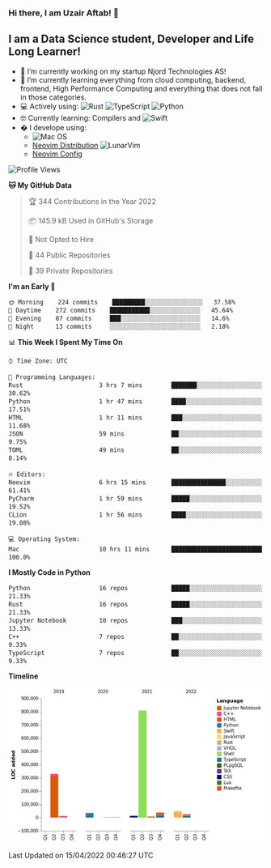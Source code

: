 ### Hi there, I am Uzair Aftab! 👋

## I am a Data Science student, Developer and Life Long Learner!
- 🔭 I’m currently working on my startup Njord Technologies AS!
- 🌱 I’m currently learning everything from cloud computing, backend, frontend, High Performance Computing and everything that does not fall in those categories.
- 💻 Actively using: <img alt="Rust" src="https://img.shields.io/badge/rust-%23000000.svg?style=for-the-badge&logo=rust&logoColor=white"/> <img alt="TypeScript" src="https://img.shields.io/badge/typescript-%23007ACC.svg?style=for-the-badge&logo=typescript&logoColor=white"/> <img alt="Python" src="https://img.shields.io/badge/python-%2314354C.svg?style=for-the-badge&logo=python&logoColor=white"/>
- 🤓 Currently learning: Compilers and ![Swift](https://img.shields.io/badge/swift-F54A2A?style=for-the-badge&logo=swift&logoColor=white)
- � I develope using: 
  - ![Mac OS](https://img.shields.io/badge/mac%20os-000000?style=for-the-badge&logo=macos&logoColor=F0F0F0)
  -  [Neovim Distribution](https://github.com/LunarVim/LunarVim) <img alt="LunarVim" src="https://www.lunarvim.org/assets/lunarvim_logo.png" width="5%"/>
  -  [Neovim Config](https://github.com/Uzaaft/lvim_abz)
  
<!--START_SECTION:waka-->
![Profile Views](http://img.shields.io/badge/Profile%20Views-15-blue)

**🐱 My GitHub Data** 

> 🏆 344 Contributions in the Year 2022
 > 
> 📦 145.9 kB Used in GitHub's Storage 
 > 
> 🚫 Not Opted to Hire
 > 
> 📜 44 Public Repositories 
 > 
> 🔑 39 Private Repositories  
 > 
**I'm an Early 🐤** 

```text
🌞 Morning    224 commits    █████████░░░░░░░░░░░░░░░░   37.58% 
🌆 Daytime    272 commits    ███████████░░░░░░░░░░░░░░   45.64% 
🌃 Evening    87 commits     ███░░░░░░░░░░░░░░░░░░░░░░   14.6% 
🌙 Night      13 commits     ░░░░░░░░░░░░░░░░░░░░░░░░░   2.18%

```


📊 **This Week I Spent My Time On** 

```text
⌚︎ Time Zone: UTC

💬 Programming Languages: 
Rust                     3 hrs 7 mins        ███████░░░░░░░░░░░░░░░░░░   30.62% 
Python                   1 hr 47 mins        ████░░░░░░░░░░░░░░░░░░░░░   17.51% 
HTML                     1 hr 11 mins        ███░░░░░░░░░░░░░░░░░░░░░░   11.68% 
JSON                     59 mins             ██░░░░░░░░░░░░░░░░░░░░░░░   9.75% 
TOML                     49 mins             ██░░░░░░░░░░░░░░░░░░░░░░░   8.14%

🔥 Editors: 
Neovim                   6 hrs 15 mins       ███████████████░░░░░░░░░░   61.41% 
PyCharm                  1 hr 59 mins        █████░░░░░░░░░░░░░░░░░░░░   19.52% 
CLion                    1 hr 56 mins        ████░░░░░░░░░░░░░░░░░░░░░   19.08%

💻 Operating System: 
Mac                      10 hrs 11 mins      █████████████████████████   100.0%

```

**I Mostly Code in Python** 

```text
Python                   16 repos            █████░░░░░░░░░░░░░░░░░░░░   21.33% 
Rust                     16 repos            █████░░░░░░░░░░░░░░░░░░░░   21.33% 
Jupyter Notebook         10 repos            ███░░░░░░░░░░░░░░░░░░░░░░   13.33% 
C++                      7 repos             ██░░░░░░░░░░░░░░░░░░░░░░░   9.33% 
TypeScript               7 repos             ██░░░░░░░░░░░░░░░░░░░░░░░   9.33%

```


**Timeline**

![Chart not found](https://raw.githubusercontent.com/Uzaaft/Uzaaft/master/charts/bar_graph.png) 


 Last Updated on 15/04/2022 00:46:27 UTC
<!--END_SECTION:waka-->
